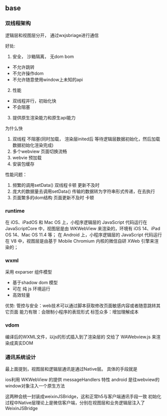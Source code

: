 


## base

### 双线程架构

逻辑层和视图层分开， 通过wxjsbriage进行通信

好处:
1. 安全， 沙箱隔离， 无dom bom
  - 不允许跳转
  - 不允许操作dom
  - 不允许随意使用window上未知的api

2. 性能
  - 双线程并行，初始化快
  - 不会阻塞
3. 提供原生渲染能力和原生api能力



为什么快
1. 双线程 不阻塞(同时加载， 渲染层inited后 等待逻辑层数据初始化，然后加载数据初始化渲染完成)
2. 多个webview 页面切换流畅
3. webvie 预加载
4. 安装包缓存


性能问题：
1. 频繁的调用setData()  双线程卡顿 更新不及时
2. 庞大的数据量去调用setData() 传输的数据转为字符串形式传递，在去执行
3. 页面繁多的dom结构 页面更新不及时 卡顿





### runtime


在 iOS、iPadOS 和 Mac OS 上，小程序逻辑层的 JavaScript 代码运行在 JavaScriptCore 中，视图层是由 WKWebView 来渲染的，环境有 iOS 14、iPad OS 14、Mac OS 11.4 等；
在 Android 上，小程序逻辑层的 JavaScript 代码运行在 V8 中，视图层是由基于 Mobile Chromium 内核的微信自研 XWeb 引擎来渲染的；






### wxml

采用 exparser 组件模型 
- 基于shadow dom 模型
- 可在 纯 js 环境运行
- 高效轻量

优势:
管控与安全：web技术可以通过脚本获取修改页面敏感内容或者随意跳转其它页面
能力有限：会限制小程序的表现形式
标签众多：增加理解成本





### vdom

编译后的WXML文件，以js的形式插入到了渲染层的
交给了 WAWebview.js 来渲染成真实DOM

### 通讯系统设计
最上面提到，视图层和逻辑层通讯是通过Native层。
具体的手段就是

ios利用 WKWebView 的提供 messageHandlers 特性
android 是往webview的window对象注入一个原生方法

这两种会统一封装成weixinJSBridge，这和正常h5与客户端通讯手段一致
初始化过程中Native层理论上是微信客户端，分别在视图层和业务逻辑层注入了WeixinJSBridge
